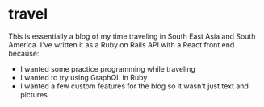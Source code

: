 # travel

This is essentially a blog of my time traveling in South East Asia and South
America. I've written it as a Ruby on Rails API with a React front end because:

- I wanted some practice programming while traveling
- I wanted to try using GraphQL in Ruby
- I wanted a few custom features for the blog so it wasn't just text and
  pictures
